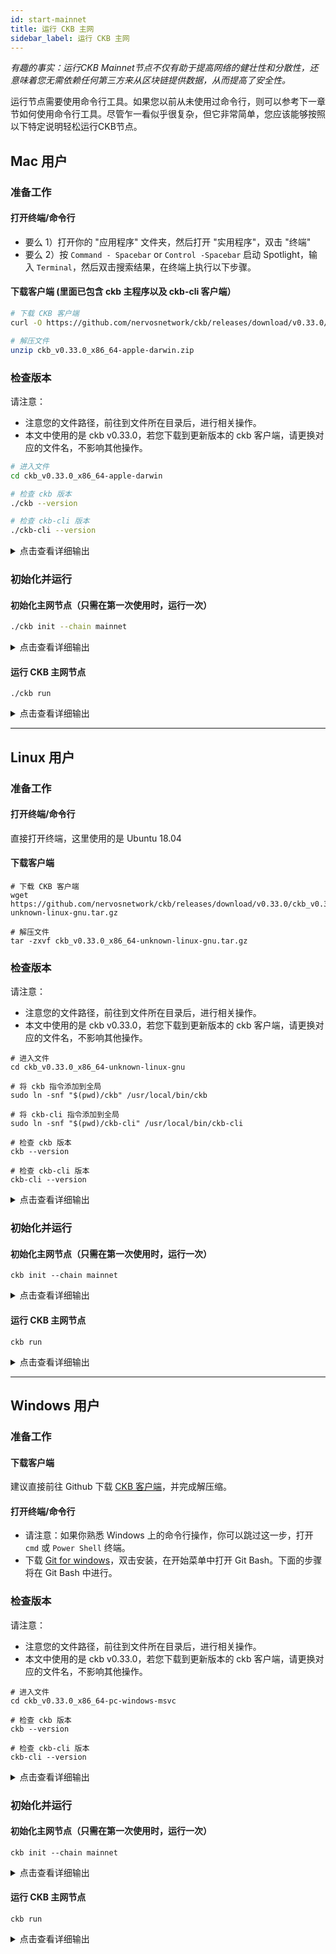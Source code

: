 ```yaml
---
id: start-mainnet
title: 运行 CKB 主网
sidebar_label: 运行 CKB 主网
---
```

*有趣的事实：运行CKB Mainnet节点不仅有助于提高网络的健壮性和分散性，还意味着您无需依赖任何第三方来从区块链提供数据，从而提高了安全性。*

运行节点需要使用命令行工具。如果您以前从未使用过命令行，则可以参考下一章节如何使用命令行工具。尽管乍一看似乎很复杂，但它非常简单，您应该能够按照以下特定说明轻松运行CKB节点。

## Mac 用户

### 准备工作

#### 打开终端/命令行

* 要么 1）打开你的 "应用程序" 文件夹，然后打开 "实用程序"，双击 "终端"
* 要么 2）按 `Command - Spacebar` or `Control -Spacebar` 启动 Spotlight，输入 `Terminal`，然后双击搜索结果，在终端上执行以下步骤。

#### 下载客户端 (里面已包含 ckb 主程序以及 ckb-cli 客户端）

```bash
# 下载 CKB 客户端
curl -O https://github.com/nervosnetwork/ckb/releases/download/v0.33.0/ckb_v0.33.0_x86_64-apple-darwin.zip

# 解压文件
unzip ckb_v0.33.0_x86_64-apple-darwin.zip
```

### 检查版本

请注意：
* 注意您的文件路径，前往到文件所在目录后，进行相关操作。
* 本文中使用的是 ckb v0.33.0，若您下载到更新版本的 ckb 客户端，请更换对应的文件名，不影响其他操作。

```bash
# 进入文件
cd ckb_v0.33.0_x86_64-apple-darwin

# 检查 ckb 版本
./ckb --version

# 检查 ckb-cli 版本
./ckb-cli --version
```

<details>
<summary>点击查看详细输出</summary>

```bash
cd ckb_v0.33.0_x86_64-apple-darwin

$ ./ckb --version
ckb 0.33.0 (0a813b2 2020-06-19)

$ ./ckb-cli --version
ckb-cli 0.33.1 (488a2eb 2020-06-19)
```
</details>


### 初始化并运行

#### 初始化主网节点（只需在第一次使用时，运行一次）

```bash
./ckb init --chain mainnet
```

<details>
<summary>点击查看详细输出</summary>

```bash
$ ./ckb init --chain mainnet

WARN: mining feature is disabled because of lacking the block assembler config options
Initialized CKB directory in /Users/(NAME)/Documents/ckb_v0.33.0_x86_64-apple-darwin # 路径不同，此处略有差异
create ckb.toml
create ckb-miner.toml
```
</details>

#### 运行 CKB 主网节点

```
./ckb run
```

<details>
<summary>点击查看详细输出</summary>

```bash
$ ./ckb run

**2020-04-08 10:57:32.288 +08:00 main INFO sentry  sentry is disabled
**2020-04-08 10:57:32.401 +08:00 main INFO main  Miner is disabled, edit ckb.toml to enable it
**2020-04-08 10:57:32.418 +08:00 main INFO ckb-db  Initialize a new database
**2020-04-08 10:57:32.661 +08:00 main INFO ckb-db  Init database version 20191127135521
**2020-04-08 10:57:32.668 +08:00 main INFO ckb-chain  Start: loading live cells ...
**2020-04-08 10:57:32.669 +08:00 main INFO ckb-chain  Done: total 2 transactions.
**2020-04-08 10:57:32.675 +08:00 main INFO main  ckb version: 0.30.2 (4382236 2020-04-02)
**2020-04-08 10:57:32.675 +08:00 main INFO main  chain genesis hash: 0x92b197aa1fba0f63633922c61c92375c9c074a93e85963554f5499fe1450d0e5
...
...
**2020-04-08 10:57:33.963 +08:00 ChainService INFO ckb-chain  block: 1, hash: 0x2567f226c73b04a6cb3ef04b3bb10ab99f37850794cd9569be7de00bac4db875, epoch: 0(1/1743), total_diff: 0x3b1bb3d4c1376a, txs: 1
**2020-04-08 10:57:33.965 +08:00 ChainService INFO ckb-chain  block: 2, hash: 0x2af0fc6ec802df6d1da3db2bfdd59159d210645092a3df82125d20b523e0ea83, epoch: 0(2/1743), total_diff: 0x58a98dbf21d31f, txs: 1
```
</details>

---

## Linux 用户

### 准备工作

#### 打开终端/命令行

直接打开终端，这里使用的是 Ubuntu 18.04

#### 下载客户端

```shell
# 下载 CKB 客户端
wget https://github.com/nervosnetwork/ckb/releases/download/v0.33.0/ckb_v0.33.0_x86_64-unknown-linux-gnu.tar.gz

# 解压文件
tar -zxvf ckb_v0.33.0_x86_64-unknown-linux-gnu.tar.gz
```

### 检查版本

请注意：
* 注意您的文件路径，前往到文件所在目录后，进行相关操作。
* 本文中使用的是 ckb v0.33.0，若您下载到更新版本的 ckb 客户端，请更换对应的文件名，不影响其他操作。

```shell
# 进入文件
cd ckb_v0.33.0_x86_64-unknown-linux-gnu

# 将 ckb 指令添加到全局
sudo ln -snf "$(pwd)/ckb" /usr/local/bin/ckb

# 将 ckb-cli 指令添加到全局
sudo ln -snf "$(pwd)/ckb-cli" /usr/local/bin/ckb-cli

# 检查 ckb 版本
ckb --version

# 检查 ckb-cli 版本
ckb-cli --version
```

<details>
<summary>点击查看详细输出</summary>

```shell
cd ckb_v0.33.0_x86_64-unknown-linux-gnu

ckb --version
ckb 0.33.0 (0a813b2 2020-06-19)

ckb-cli --version
ckb-cli 0.33.1 (488a2eb 2020-06-19)
```

</details>

### 初始化并运行

#### 初始化主网节点（只需在第一次使用时，运行一次）

```shell
ckb init --chain mainnet
```

<details>
<summary>点击查看详细输出</summary>

```shell
ckb init --chain mainnet

WARN: mining feature is disabled because of lacking the block assembler config options
Initialized CKB directory in /home/username/ckb_v0.30.0_x86_64-unknown-linux-gnu # 路径不同，此处略有差异
create ckb.toml
create ckb-miner.toml
```
</details>

#### 运行 CKB 主网节点

```
ckb run
```

<details>
<summary>点击查看详细输出</summary>

```shell
ckb run

2020-04-08 10:57:32.288 +08:00 main INFO sentry  sentry is disabled
2020-04-08 10:57:32.401 +08:00 main INFO main  Miner is disabled, edit ckb.toml to enable it
2020-04-08 10:57:32.418 +08:00 main INFO ckb-db  Initialize a new database
2020-04-08 10:57:32.661 +08:00 main INFO ckb-db  Init database version 20191127135521
2020-04-08 10:57:32.668 +08:00 main INFO ckb-chain  Start: loading live cells ...
2020-04-08 10:57:32.669 +08:00 main INFO ckb-chain  Done: total 2 transactions.
2020-04-08 10:57:32.675 +08:00 main INFO main  ckb version: 0.30.2 (4382236 2020-04-02)
2020-04-08 10:57:32.675 +08:00 main INFO main  chain genesis hash: 0x92b197aa1fba0f63633922c61c92375c9c074a93e85963554f5499fe1450d0e5
...
...
2020-04-08 10:57:33.963 +08:00 ChainService INFO ckb-chain  block: 1, hash: 0x2567f226c73b04a6cb3ef04b3bb10ab99f37850794cd9569be7de00bac4db875, epoch: 0(1/1743), total_diff: 0x3b1bb3d4c1376a, txs: 1
2020-04-08 10:57:33.965 +08:00 ChainService INFO ckb-chain  block: 2, hash: 0x2af0fc6ec802df6d1da3db2bfdd59159d210645092a3df82125d20b523e0ea83, epoch: 0(2/1743), total_diff: 0x58a98dbf21d31f, txs: 1
```
</details>

---

## Windows 用户

### 准备工作

#### 下载客户端

建议直接前往 Github 下载 [CKB 客户端](https://github.com/nervosnetwork/ckb/releases/latest)，并完成解压缩。

#### 打开终端/命令行

* 请注意：如果你熟悉 Windows 上的命令行操作，你可以跳过这一步，打开 `cmd` 或 `Power Shell` 终端。
* 下载 [Git for windows](https://git-scm.com/downloads)，双击安装，在开始菜单中打开 Git Bash。下面的步骤将在 Git Bash 中进行。

### 检查版本

请注意：
* 注意您的文件路径，前往到文件所在目录后，进行相关操作。
* 本文中使用的是 ckb v0.33.0，若您下载到更新版本的 ckb 客户端，请更换对应的文件名，不影响其他操作。

```shell
# 进入文件
cd ckb_v0.33.0_x86_64-pc-windows-msvc

# 检查 ckb 版本
ckb --version

# 检查 ckb-cli 版本
ckb-cli --version
```

<details>
<summary>点击查看详细输出</summary>

```shell
cd ckb_v0.33.0_x86_64-pc-windows-msvc

ckb --version
ckb 0.33.0 (0a813b2 2020-06-19)

ckb-cli --version
ckb-cli 0.33.1 (488a2eb 2020-06-19)
```

</details>


### 初始化并运行

#### 初始化主网节点（只需在第一次使用时，运行一次）

```shell
ckb init --chain mainnet
```

<details>
<summary>点击查看详细输出</summary>

```shell
ckb init --chain mainnet

WARN: mining feature is disabled because of lacking the block assembler config options
Initialized CKB directory in D:\ckb\ckb_v0.33.0_x86_64-pc-windows-msvc # 路径不同，此处略有差异
create ckb.toml
create ckb-miner.toml
```
</details>

#### 运行 CKB 主网节点

```
ckb run
```

<details>
<summary>点击查看详细输出</summary>

```shell
ckb run

2020-04-08 10:57:32.288 +08:00 main INFO sentry  sentry is disabled
2020-04-08 10:57:32.401 +08:00 main INFO main  Miner is disabled, edit ckb.toml to enable it
2020-04-08 10:57:32.418 +08:00 main INFO ckb-db  Initialize a new database
2020-04-08 10:57:32.661 +08:00 main INFO ckb-db  Init database version 20191127135521
2020-04-08 10:57:32.668 +08:00 main INFO ckb-chain  Start: loading live cells ...
2020-04-08 10:57:32.669 +08:00 main INFO ckb-chain  Done: total 2 transactions.
2020-04-08 10:57:32.675 +08:00 main INFO main  ckb version: 0.30.2 (4382236 2020-04-02)
2020-04-08 10:57:32.675 +08:00 main INFO main  chain genesis hash: 0x92b197aa1fba0f63633922c61c92375c9c074a93e85963554f5499fe1450d0e5
...
...
2020-04-08 10:57:33.963 +08:00 ChainService INFO ckb-chain  block: 1, hash: 0x2567f226c73b04a6cb3ef04b3bb10ab99f37850794cd9569be7de00bac4db875, epoch: 0(1/1743), total_diff: 0x3b1bb3d4c1376a, txs: 1
2020-04-08 10:57:33.965 +08:00 ChainService INFO ckb-chain  block: 2, hash: 0x2af0fc6ec802df6d1da3db2bfdd59159d210645092a3df82125d20b523e0ea83, epoch: 0(2/1743), total_diff: 0x58a98dbf21d31f, txs: 1
```
</details>
